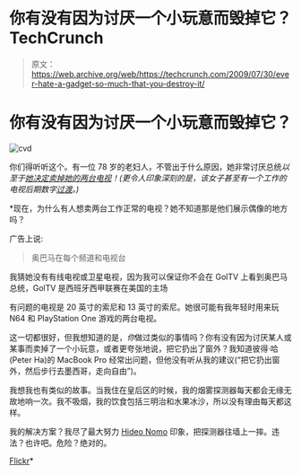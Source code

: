 # 你有没有因为讨厌一个小玩意而毁掉它？TechCrunch

> 原文：<https://web.archive.org/web/https://techcrunch.com/2009/07/30/ever-hate-a-gadget-so-much-that-you-destroy-it/>

# 你有没有因为讨厌一个小玩意而毁掉它？

![cvd](img/54796fa48f5a3cc148ec0b15ea502154.png "cvd")

你们得听听这个。有一位 78 岁的老妇人，不管出于什么原因，她非常讨厌总统*以至于[她决定卖掉她的两台电视](https://web.archive.org/web/20221006205231/http://carrollspaper.1upsoftware.com/print.asp?SectionID=1&SubSectionID=1&ArticleID=8449)！(更令人印象深刻的是，该女子甚至有一个工作的电视后期数字[过渡](https://web.archive.org/web/20221006205231/http://www.crunchgear.com/2009/06/06/digital-tv-transition-trouble-may-force-americans-to-seek-other-forms-of-entertainment/)。)*

 *现在，为什么有人想卖两台工作正常的电视？她不知道那是他们展示偶像的地方吗？

广告上说:

> 奥巴马在每个频道和电视台

我猜她没有有线电视或卫星电视，因为我可以保证你不会在 GolTV 上看到奥巴马总统，GolTV 是西班牙西甲联赛在美国的主场

有问题的电视是 20 英寸的索尼和 13 英寸的索尼。她很可能有我年轻时用来玩 N64 和 PlayStation One 游戏的两台电视。

这一切都很好，但我想知道的是，*你*做过类似的事情吗？你有没有因为讨厌某人或某事而卖掉了一个小玩意，或者更夸张地说，把它扔出了窗外？我知道彼得·哈(Peter Ha)的 MacBook Pro 经常出问题，但他没有听从我的建议(“把它扔出窗外，然后步行去墨西哥，走向自由”)。

我想我也有类似的故事。当我住在皇后区的时候，我的烟雾探测器每天都会无缘无故地响一次。我不吸烟，我的饮食包括三明治和水果冰沙，所以没有理由每天都这样。

我的解决方案？我尽了最大努力 [Hideo Nomo](https://web.archive.org/web/20221006205231/http://www.youtube.com/watch?v=SU7dTMIJrok) 印象，把探测器往墙上一摔。违法？也许吧。危险？绝对的。

[Flickr](https://web.archive.org/web/20221006205231/http://www.flickr.com/photos/garoto/2101106901/)*